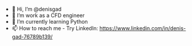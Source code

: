- 👋 Hi, I’m @denisgad
- 👀 I’m work as a CFD engineer
- 🌱 I’m currently learning Python
- 📫 How to reach me - Try LinkedIn: https://www.linkedin.com/in/denis-gad-76789b139/

<!---
denisgad/denisgad is a ✨ special ✨ repository because its `README.md` (this file) appears on your GitHub profile.
You can click the Preview link to take a look at your changes.
--->
